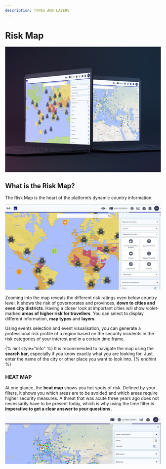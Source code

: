 ```yaml
---
description: TYPES AND LAYERS
---
```


# Risk Map

![](../.gitbook/assets/risk-map-cover.jpg)

## What is the Risk Map?

The Risk Map is the heart of the platform’s dynamic country information.

![](../.gitbook/assets/rm_img01%20%284%29.jpg)

Zooming into the map reveals the different risk ratings even below country level. It shows the risk of governorates and provinces, **down to cities and even city districts**. Having a closer look at important cities will show violet-marked **areas of higher risk for travellers**. You can select to display different information, **map types** and **layers**.

Using events selection and event visualisation, you can generate a professional risk profile of a region based on the security incidents in the risk categories of your interest and in a certain time frame.

{% hint style="info" %}
It is recommended to navigate the map using the **search bar**, especially if you know exactly what you are looking for. Just enter the name of the city or other place you want to look into.
{% endhint %}

### HEAT MAP

At one glance, the **heat map** shows you hot spots of risk. Defined by your filters, it shows you which areas are to be avoided and which areas require higher security measures. A threat that was acute three years ago does not necessarily have to be present today, which is why using the time filter is **imperative to get a clear answer to your questions.**

![](../.gitbook/assets/p27-img02%20%281%29.jpg)

